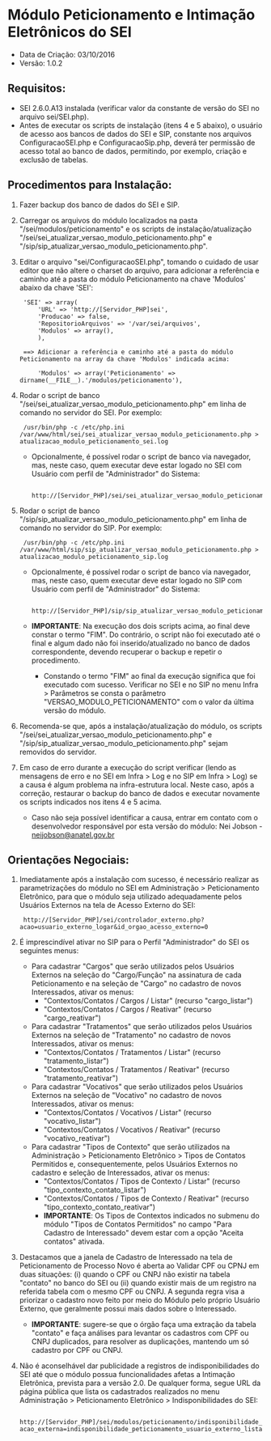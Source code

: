 # Módulo Peticionamento e Intimação Eletrônicos do SEI
- Data de Criação: 03/10/2016
- Versão: 1.0.2

## Requisitos:
- SEI 2.6.0.A13 instalada (verificar valor da constante de versão do SEI no arquivo sei/SEI.php).
- Antes de executar os scripts de instalação (itens 4 e 5 abaixo), o usuário de acesso aos bancos de dados do SEI e SIP, constante nos arquivos ConfiguracaoSEI.php e ConfiguracaoSip.php, deverá ter permissão de acesso total ao banco de dados, permitindo, por exemplo, criação e exclusão de tabelas.

## Procedimentos para Instalação:

1. Fazer backup dos banco de dados do SEI e SIP.
2. Carregar os arquivos do módulo localizados na pasta "/sei/modulos/peticionamento" e os scripts de instalação/atualização "/sei/sei_atualizar_versao_modulo_peticionamento.php" e "/sip/sip_atualizar_versao_modulo_peticionamento.php".
3. Editar o arquivo "sei/ConfiguracaoSEI.php", tomando o cuidado de usar editor que não altere o charset do arquivo, para adicionar a referência e caminho até a pasta do módulo Peticionamento na chave 'Modulos' abaixo da chave 'SEI':

		'SEI' => array(
			'URL' => 'http://[Servidor_PHP]sei',
			'Producao' => false,
			'RepositorioArquivos' => '/var/sei/arquivos',
			'Modulos' => array(),
			),

		==> Adicionar a referência e caminho até a pasta do módulo Peticionamento na array da chave 'Modulos' indicada acima:
			
			'Modulos' => array('Peticionamento' => dirname(__FILE__).'/modulos/peticionamento'),

4. Rodar o script de banco "/sei/sei_atualizar_versao_modulo_peticionamento.php" em linha de comando no servidor do SEI. Por exemplo:

		/usr/bin/php -c /etc/php.ini /var/www/html/sei/sei_atualizar_versao_modulo_peticionamento.php > atualizacao_modulo_peticionamento_sei.log
	- Opcionalmente, é possível rodar o script de banco via navegador, mas, neste caso, quem executar deve estar logado no SEI com Usuário com perfil de "Administrador" do Sistema:

			http://[Servidor_PHP]/sei/sei_atualizar_versao_modulo_peticionamento.php
	
5. Rodar o script de banco "/sip/sip_atualizar_versao_modulo_peticionamento.php" em linha de comando no servidor do SIP. Por exemplo:

		/usr/bin/php -c /etc/php.ini /var/www/html/sip/sip_atualizar_versao_modulo_peticionamento.php > atualizacao_modulo_peticionamento_sip.log
	- Opcionalmente, é possível rodar o script de banco via navegador, mas, neste caso, quem executar deve estar logado no SIP com Usuário com perfil de "Administrador" do Sistema:

			http://[Servidor_PHP]/sip/sip_atualizar_versao_modulo_peticionamento.php
	- **IMPORTANTE**: Na execução dos dois scripts acima, ao final deve constar o termo "FIM". Do contrário, o script não foi executado até o final e algum dado não foi inserido/atualizado no banco de dados correspondente, devendo recuperar o backup e repetir o procedimento.
		- Constando o termo "FIM" ao final da execução significa que foi executado com sucesso. Verificar no SEI e no SIP no menu Infra > Parâmetros se consta o parâmetro "VERSAO_MODULO_PETICIONAMENTO" com o valor da última versão do módulo.

6. Recomenda-se que, após a instalação/atualização do módulo, os scripts "/sei/sei_atualizar_versao_modulo_peticionamento.php" e "/sip/sip_atualizar_versao_modulo_peticionamento.php" sejam removidos do servidor.
7. Em caso de erro durante a execução do script verificar (lendo as mensagens de erro e no SEI em Infra > Log e no SIP em Infra > Log) se a causa é algum problema na infra-estrutura local. Neste caso, após a correção, restaurar o backup do banco de dados e executar novamente os scripts indicados nos itens 4 e 5 acima.
	- Caso não seja possível identificar a causa, entrar em contato com o desenvolvedor responsável por esta versão do módulo: Nei Jobson - neijobson@anatel.gov.br

## Orientações Negociais:

1. Imediatamente após a instalação com sucesso, é necessário realizar as parametrizações do módulo no SEI em Administração > Peticionamento Eletrônico, para que o módulo seja utilizado adequadamente pelos Usuários Externos na tela de Acesso Externo do SEI:

		http://[Servidor_PHP]/sei/controlador_externo.php?acao=usuario_externo_logar&id_orgao_acesso_externo=0

2. É imprescindível ativar no SIP para o Perfil "Administrador" do SEI os seguintes menus:
	- Para cadastrar "Cargos" que serão utilizados pelos Usuários Externos na seleção do "Cargo/Função" na assinatura de cada Peticionamento e na seleção de "Cargo" no cadastro de novos Interessados, ativar os menus:
		- "Contextos/Contatos / Cargos / Listar" (recurso "cargo_listar")
		- "Contextos/Contatos / Cargos / Reativar" (recurso "cargo_reativar")
	- Para cadastrar "Tratamentos" que serão utilizados pelos Usuários Externos na seleção de "Tratamento" no cadastro de novos Interessados, ativar os menus:
		- "Contextos/Contatos / Tratamentos / Listar" (recurso "tratamento_listar")
		- "Contextos/Contatos / Tratamentos / Reativar" (recurso "tratamento_reativar")
	- Para cadastrar "Vocativos" que serão utilizados pelos Usuários Externos na seleção de "Vocativo" no cadastro de novos Interessados, ativar os menus:
		- "Contextos/Contatos / Vocativos / Listar" (recurso "vocativo_listar")
		- "Contextos/Contatos / Vocativos / Reativar" (recurso "vocativo_reativar")
	- Para cadastrar "Tipos de Contexto" que serão utilizados na Administração > Peticionamento Eletrônico > Tipos de Contatos Permitidos e, consequentemente, pelos Usuários Externos no cadastro e seleção de Interessados, ativar os menus:
		- "Contextos/Contatos / Tipos de Contexto / Listar" (recurso "tipo_contexto_contato_listar")
		- "Contextos/Contatos / Tipos de Contexto / Reativar" (recurso "tipo_contexto_contato_reativar")
		- **IMPORTANTE**: Os Tipos de Contextos indicados no submenu do módulo "Tipos de Contatos Permitidos" no campo "Para Cadastro de Interessado" devem estar com a opção "Aceita contatos" ativada.

4. Destacamos que a janela de Cadastro de Interessado na tela de Peticionamento de Processo Novo é aberta ao Validar CPF ou CPNJ em duas situações: (i) quando o CPF ou CNPJ não existir na tabela "contato" no banco do SEI ou (ii) quando existir mais de um registro na referida tabela com o mesmo CPF ou CNPJ. A segunda regra visa a priorizar o cadastro novo feito por meio do Módulo pelo próprio Usuário Externo, que geralmente possui mais dados sobre o Interessado.
	- **IMPORTANTE**: sugere-se que o órgão faça uma extração da tabela "contato" e faça análises para levantar os cadastros com CPF ou CNPJ duplicados, para resolver as duplicações, mantendo um só cadastro por CPF ou CNPJ.
	
5. Não é aconselhável dar publicidade a registros de indisponibilidades do SEI até que o módulo possua funcionalidades afetas a Intimação Eletrônica, prevista para a versão 2.0. De qualquer forma, segue URL da página pública que lista os cadastrados realizados no menu Administração > Peticionamento Eletrônico > Indisponibilidades do SEI:

		http://[Servidor_PHP]/sei/modulos/peticionamento/indisponibilidade_peticionamento_usuario_externo_lista.php?acao_externa=indisponibilidade_peticionamento_usuario_externo_listar&id_orgao_acesso_externo=0